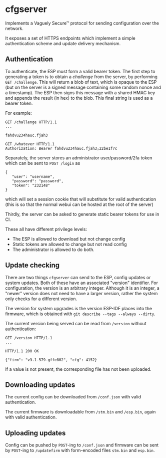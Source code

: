 # cfgserver

Implements a Vaguely Secure™ protocol for sending configuration over the network.

It exposes a set of HTTPS endpoints which implement a simple authentication scheme and update delivery mechanism.

## Authentication

To authenticate, the ESP must form a valid bearer token. The first step to generating a token is to obtain a _challenge_ from the server, by
performing `GET /challenge`. This will return a blob of text, which is opaque to the ESP (but on the server is a signed message containing
some random nonce and a timestamp). The ESP then signs this message with a shared HMAC key and appends the result (in hex) to the blob. This final string
is used as a bearer token.

For example:

```
GET /challenge HTTP/1.1
...

fahdvu234hauc.fjah3
```

```
GET /whatever HTTP/1.1
Authorization: Bearer fahdvu234hauc.fjah3;22be1f7c
```

Separately, the server stores an administrator user/password/2fa token which can be sent to `POST /login` as

```
{
   "user": "username",
   "password": "password",
   "token": "232148"
}
```

which will set a session cookie that will substitute for valid authentication (this is so that the normal webui can be hosted at the root of the server)

Thirdly, the server can be asked to generate static bearer tokens for use in CI.

These all have different privilege levels:

- The ESP is allowed to download but not change config
- Static tokens are allowed to change but not read config
- The administrator is allowed to do both.

## Update checking

There are two things `cfgserver` can send to the ESP, config updates or system updates. Both of these have an associated "version" identifier. For configuration, the
version is an arbitrary integer. Although it is an integer, a "newer" version does not need to have a larger version, rather the system only checks for a different version.

The version for system upgrades is the version ESP-IDF places into the firmware, which is obtained with `git describe --tags --always --dirty`.

The current version being served can be read from `/version` without authentication:

```
GET /version HTTP/1.1
...

HTTP/1.1 200 OK

{"firm": "v3.1-579-gffe802", "cfg": 4152}
```

If a value is not present, the corresponding file has not been uploaded.

## Downloading updates

The current config can be downloaded from `/conf.json` with valid authentication.

The current firmware is downloadable from `/stm.bin` and `/esp.bin`, again with valid authentication. 

## Uploading updates

Config can be pushed by `POST`-ing to `/conf.json` and firmware can be sent by `POST`-ing to `/updatefirm` with form-encoded files `stm.bin` and `esp.bin`.

